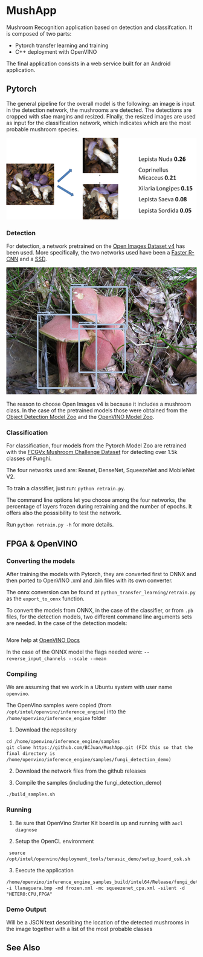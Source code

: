 # MushApp

Mushroom Recognition application based on detection and classifcation. It is composed of two parts:

+ Pytorch transfer learning and training
+ C++ deployment with OpenVINO

The final application consists in a web service built for an Android application. 

## Pytorch

The general pipeline for the overall model is the following: an image is input in the detection network, the mushrooms are detected. The detections are cropped with sfae margins and resized. FInally, the resized images are used as input for the classification network, which indicates which are the most probable mushroom species.

![General Pipeline image](./images/fig3.png?raw=true "General Pipeline for Mushroom Recognition")

### Detection

For detection, a network pretrained on the [Open Images Dataset v4](https://storage.googleapis.com/openimages/web/index.html) has been used. More specifically, the two networks used have been a [Faster R-CNN](https://arxiv.org/abs/1506.01497?context=cs.CV) and a [SSD](https://arxiv.org/abs/1512.02325).

![Detection Image](./images/fig2.png?raw=true "Mushroom Detection")

The reason to choose Open Images v4 is because it includes a mushroom class. In the case of the pretrained models those were obtained from the [Object Detection Model Zoo](https://github.com/tensorflow/models/blob/master/research/object_detection/g3doc/detection_model_zoo.md) and the [OpenVINO Model Zoo](https://software.intel.com/en-us/openvino-toolkit/documentation/pretrained-models).

### Classification

For classification, four models from the Pytorch Model Zoo are retrained with the [FCGVx Mushroom Challenge Dataset](https://www.kaggle.com/c/fungi-challenge-fgvc-2018) for detecting over 1.5k classes of Funghi.

The four networks used are: Resnet, DenseNet, SqueezeNet and MobileNet V2.

To train a classifier, just run: `python retrain.py`. 

The command line options let you choose among the four networks, the percentage of layers frozen during retraining and the number of epochs. It offers also the posssibility to test the network. 

Run `python retrain.py -h` for more details.

## FPGA & OpenVINO 

### Converting the models

After training the models with Pytorch, they are converted first to ONNX and then ported to OpenVINO .xml and .bin files with its own converter.

The onnx conversion can be found at `python_transfer_learning/retrain.py` as the `export_to_onnx` function.

To convert the models from ONNX, in the case of the classifier, or from `.pb` files, for the detection models, two different command line arguments sets are needed. In the case of the detection models:

```<INSTALL_DIR>/deployment_tools/model_optimizer/mo_tf.py --input_model=<MODEL_FOLDER>/frozen_inference_graph.pb --tensorflow_use_custom_operations_config <INSTALL_DIR>/deployment_tools/model_optimizer/extensions/front/tf/<MODEL_SUPPORT>_support.json --tensorflow_object_detection_api_pipeline_config <MODEL_FOLDER>/pipeline.config --reverse_input_channels
```
More help at [OpenVINO Docs](https://docs.openvinotoolkit.org/latest/_docs_MO_DG_prepare_model_convert_model_tf_specific_Convert_Object_Detection_API_Models.html)

In the case of the ONNX model the flags needed were: `--reverse_input_channels --scale --mean`

### Compiling 

We are assuming that we work in a Ubuntu system with user name `openvino`.

The OpenVino samples were copied (from `/opt/intel/openvino/inference_engine`) into the `/home/openvino/inference_engine` folder

1) Download the repository 
```
cd /home/openvino/inference_engine/samples
git clone https://github.com/BCJuan/MushApp.git (FIX this so that the final directory is /home/openvino/inference_engine/samples/fungi_detection_demo)
```

2) Download the network files from the github releases

3) Compile the samples (including the fungi_detection_demo)
```
./build_samples.sh
```

### Running

1) Be sure that OpenVino Starter Kit board is up and running with `aocl diagnose`
   
2) Setup the OpenCL environment
```
 source /opt/intel/openvino/deployment_tools/terasic_demo/setup_board_osk.sh
```
3) Execute the application

```
/home/openvino/inference_engine_samples_build/intel64/Release/fungi_detection_demo -i llanaguera.bmp -md frozen.xml -mc squeezenet_cpu.xml -silent -d "HETERO:CPU,FPGA"
```

### Demo Output

Will be a JSON text describing the location of the detected mushrooms in the image together with a  list of the most probable classes

## See Also
